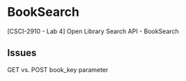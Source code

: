 # BookSearch
 [CSCI-2910 - Lab 4] Open Library Search API - BookSearch
## Issues
GET vs. POST
book_key parameter
